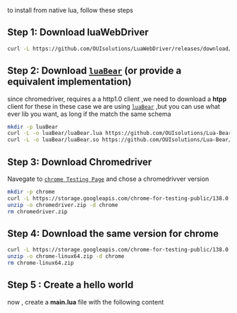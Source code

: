 
to install from native lua, follow these steps 

## Step 1: Download luaWebDriver

```bash
curl -L https://github.com/OUIsolutions/LuaWebDriver/releases/download/0.1.0/luaWebDriver.lua -o luaWebDriver.lua
```

## Step 2: Download [`luaBear`](https://github.com/OUIsolutions/Lua-Bear) (or provide a equivalent implementation)
since chromedriver, requires a a http1.0 client ,we  need to download a **htpp** client for these
in these case we are using [`luaBear`](https://github.com/OUIsolutions/Lua-Bear) ,but you can use 
what ever lib you want, as long if the match the same schema 

```bash
mkdir -p luaBear
curl -L -o luaBear/luaBear.lua https://github.com/OUIsolutions/Lua-Bear/releases/download/0.3.0/luaBear.lua
curl -L -o luaBear/luaBear.so https://github.com/OUIsolutions/Lua-Bear/releases/download/0.3.0/luaBear.so
```
## Step 3: Download Chromedriver 
Navegate to [`chrome Testing Page`](https://googlechromelabs.github.io/chrome-for-testing/) and chose a chromedrivver version

```bash
mkdir -p chrome
curl -L https://storage.googleapis.com/chrome-for-testing-public/138.0.7204.94/linux64/chromedriver-linux64.zip -o chromedriver.zip
unzip -o chromedriver.zip -d chrome
rm chromedriver.zip
```
## Step 4: Download the same version for chrome 

```bash
curl -L https://storage.googleapis.com/chrome-for-testing-public/138.0.7204.94/linux64/chrome-linux64.zip -o chrome-linux64.zip
unzip -o chrome-linux64.zip -d chrome 
rm chrome-linux64.zip
```

## Step 5 : Create a hello world 
now , create a **main.lua** file with the following content 
